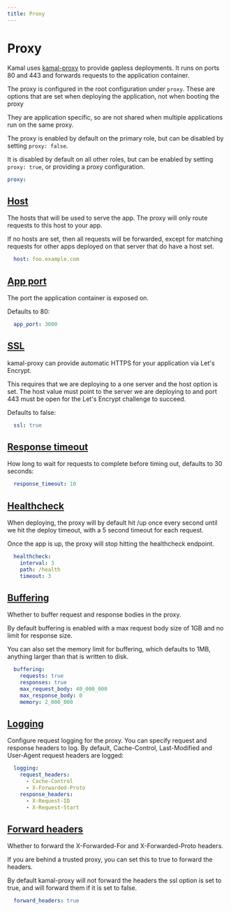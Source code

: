 ```yaml
---
title: Proxy
---
```


# Proxy

Kamal uses [kamal-proxy](https://github.com/basecamp/kamal-proxy) to provide gapless deployments. It runs on ports 80 and 443 and forwards requests to the application container.

The proxy is configured in the root configuration under `proxy`. These are options that are set when deploying the application, not when booting the proxy

They are application specific, so are not shared when multiple applications run on the same proxy.

The proxy is enabled by default on the primary role, but can be disabled by setting `proxy: false`.

It is disabled by default on all other roles, but can be enabled by setting `proxy: true`, or providing a proxy configuration.

```yaml
proxy:
```

## [Host](#host)

The hosts that will be used to serve the app. The proxy will only route requests to this host to your app.

If no hosts are set, then all requests will be forwarded, except for matching requests for other apps deployed on that server that do have a host set.

```yaml
  host: foo.example.com
```

## [App port](#app-port)

The port the application container is exposed on.

Defaults to 80:

```yaml
  app_port: 3000
```

## [SSL](#ssl)

kamal-proxy can provide automatic HTTPS for your application via Let's Encrypt.

This requires that we are deploying to a one server and the host option is set. The host value must point to the server we are deploying to and port 443 must be open for the Let's Encrypt challenge to succeed.

Defaults to false:

```yaml
  ssl: true
```

## [Response timeout](#response-timeout)

How long to wait for requests to complete before timing out, defaults to 30 seconds:

```yaml
  response_timeout: 10
```

## [Healthcheck](#healthcheck)

When deploying, the proxy will by default hit /up once every second until we hit the deploy timeout, with a 5 second timeout for each request.

Once the app is up, the proxy will stop hitting the healthcheck endpoint.

```yaml
  healthcheck:
    interval: 3
    path: /health
    timeout: 3
```

## [Buffering](#buffering)

Whether to buffer request and response bodies in the proxy.

By default buffering is enabled with a max request body size of 1GB and no limit for response size.

You can also set the memory limit for buffering, which defaults to 1MB, anything larger than that is written to disk.

```yaml
  buffering:
    requests: true
    responses: true
    max_request_body: 40_000_000
    max_response_body: 0
    memory: 2_000_000
```

## [Logging](#logging)

Configure request logging for the proxy. You can specify request and response headers to log. By default, Cache-Control, Last-Modified and User-Agent request headers are logged:

```yaml
  logging:
    request_headers:
      - Cache-Control
      - X-Forwarded-Proto
    response_headers:
      - X-Request-ID
      - X-Request-Start
```

## [Forward headers](#forward-headers)

Whether to forward the X-Forwarded-For and X-Forwarded-Proto headers.

If you are behind a trusted proxy, you can set this to true to forward the headers.

By default kamal-proxy will not forward the headers the ssl option is set to true, and will forward them if it is set to false.

```yaml
  forward_headers: true
```
